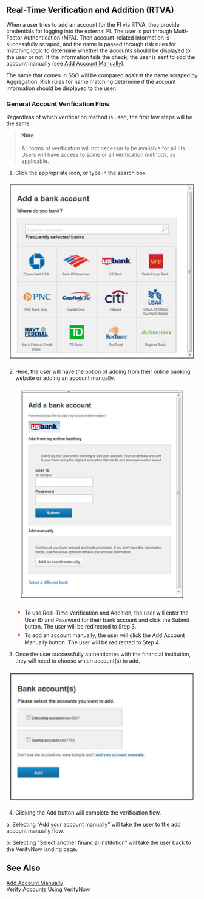 ## Real-Time Verification and Addition (RTVA)

When a user tries to add an account for the FI via RTVA, they provide credentials for logging into the external FI. The user is put through Multi-Factor Authentication (MFA). Then account-related information is successfully scraped, and the name is passed through risk rules for matching logic to determine whether the accounts should be displayed to the user or not. If the information fails the check, the user is sent to add the account manually (see [Add Account Manually](?path=docs/add-account-manually)).

The name that comes in SSO will be compared against the name scraped by Aggregation. Risk rules for name matching determine if the account information should be displayed to the user.

### General Account Verification Flow
Regardless of which verification method is used, the first few steps will be the same.

<!-- theme: info -->

>**Note** <br/><br/>All forms of verification will not necessarily be available for all FIs. Users will have access to some or all verification methods, as applicable.

1.	Click the appropriate icon, or type in the search box.

<center>

![Image](../assets/images/image.png)

</center>

2.	Here, the user will have the option of adding from their online banking website or adding an account manually.

<center>

![Image](../assets/images/image-1.png)

</center>

<div class="card-body">
<ul>
<li>To use Real-Time Verification and Addition, the user will enter the User ID and Password for their bank account and click the Submit button. The user will be redirected to Step 3.</li>
<li>To add an account manually, the user will click the Add Account Manually button. The user will be redirected to Step 4.</li>
</ul>
</div>


3.	Once the user successfully authenticates with the financial institution, they will need to choose which account(s) to add.

<center>

![Images](../assets/images/image-2.png)

</center>

4.	Clicking the Add button will complete the verification flow.

a.	Selecting “Add your account manually” will take the user to the add account manually flow.

b.	Selecting “Select another financial institution” will take the user back to the VerifyNow landing page.

## See Also
[Add Account Manually](?path=docs/add-account-manually.md)<br/>
[Verify Accounts Using VerifyNow](?path=docs/verify-accounts-using-verifynow/)

<style>
    .card-body {
        margin-left:2em;
    }
    .card-body ul {
        list-style: none;
        padding-left: 20px;
    }
    .card-body ul li::before {
        content: "\2022";
        font-size: 1.5em;
        color: #f60;
        display: inline-block;
        width: 1em;
        margin-left: -1em;
    }
</style>
